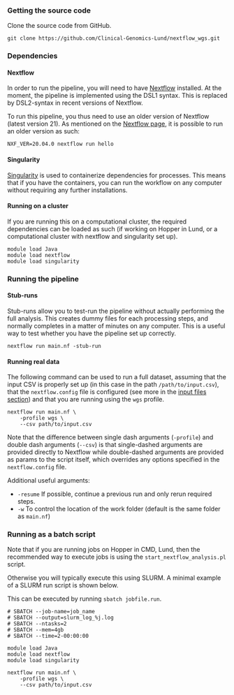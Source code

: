 ### Getting the source code

Clone the source code from GitHub.

```
git clone https://github.com/Clinical-Genomics-Lund/nextflow_wgs.git
```

### Dependencies

#### Nextflow

In order to run the pipeline, you will need to have [Nextflow](https://www.nextflow.io/) installed. At the moment, the pipeline is implemented using the DSL1 syntax. This is replaced by DSL2-syntax in recent versions of Nextflow.

To run this pipeline, you thus need to use an older version of Nextflow (latest version 21). As mentioned on the [Nextflow page](https://www.nextflow.io/docs/latest/getstarted.html), it is possible to run an older version as such:

```
NXF_VER=20.04.0 nextflow run hello
```

#### Singularity

[Singularity](https://docs.sylabs.io/guides/latest/user-guide/) is used to containerize dependencies for processes. This means that if you have the containers, you can run the workflow on any computer without requiring any further installations.

#### Running on a cluster

If you are running this on a computational cluster, the required dependencies can be loaded as such (if working on Hopper in Lund, or a computational cluster with nextflow and singularity set up).

```
module load Java
module load nextflow
module load singularity
```

### Running the pipeline

#### Stub-runs

Stub-runs allow you to test-run the pipeline without actually performing the full analysis. This creates dummy files for each processing steps, and normally completes in a matter of minutes on any computer. This is a useful way to test whether you have the pipeline set up correctly.

```
nextflow run main.nf -stub-run
```

#### Running real data

The following command can be used to run a full dataset, assuming that the input CSV is properly set up (in this case in the path `/path/to/input.csv`), that the `nextflow.config` file is configured (see more in the [input files section](input_files.md)) and that you are running using the `wgs` profile.

```
nextflow run main.nf \
    -profile wgs \
    --csv path/to/input.csv
```

Note that the difference between single dash arguments (`-profile`) and double dash arguments (`--csv`) is that single-dashed arguments are provided directly to Nextflow while double-dashed arguments are provided as params to the script itself, which overrides any options specified in the `nextflow.config` file.

Additional useful arguments:

* `-resume` If possible, continue a previous run and only rerun required steps.
* `-w` To control the location of the work folder (default is the same folder as `main.nf`)

### Running as a batch script

Note that if you are running jobs on Hopper in CMD, Lund, then the recommended way to execute jobs is using the `start_nextflow_analysis.pl` script.

Otherwise you will typically execute this using SLURM. A minimal example of a SLURM run script is shown below.

This can be executed by running `sbatch jobfile.run`.

```
# SBATCH --job-name=job_name
# SBATCH --output=slurm_log_%j.log
# SBATCH --ntasks=2
# SBATCH --mem=4gb
# SBATCH --time=2-00:00:00

module load Java
module load nextflow
module load singularity

nextflow run main.nf \
    -profile wgs \
    --csv path/to/input.csv
```

